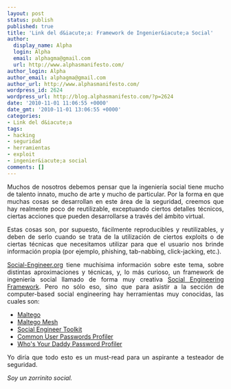 ```yaml
---
layout: post
status: publish
published: true
title: 'Link del d&iacute;a: Framework de Ingenier&iacute;a Social'
author:
  display_name: Alpha
  login: Alpha
  email: alphagma@gmail.com
  url: http://www.alphasmanifesto.com/
author_login: Alpha
author_email: alphagma@gmail.com
author_url: http://www.alphasmanifesto.com/
wordpress_id: 2624
wordpress_url: http://blog.alphasmanifesto.com/?p=2624
date: '2010-11-01 11:06:55 +0000'
date_gmt: '2010-11-01 13:06:55 +0000'
categories:
- Link del d&iacute;a
tags:
- hacking
- seguridad
- herramientas
- exploit
- ingenier&iacute;a social
comments: []
---
```

<p style="text-align: justify;">Muchos de nosotros debemos pensar que la ingenier&iacute;a social tiene mucho de talento innato, mucho de arte y mucho de particular. Por la forma en que muchas cosas se desarrollan en este &aacute;rea de la seguridad, creemos que hay realmente poco de reutilizable, exceptuando ciertos detalles t&eacute;cnicos, ciertas acciones que pueden desarrollarse a trav&eacute;s del &aacute;mbito virtual.</p>
<p style="text-align: justify;">Estas cosas son, por supuesto, f&aacute;cilmente reproducibles y reutilizables, y deben de serlo cuando se trata de la utilizaci&oacute;n de ciertos exploits o de ciertas t&eacute;cnicas que necesitamos utilizar para que el usuario nos brinde informaci&oacute;n propia (por ejemplo, phishing, tab-nabbing, click-jacking, etc.).</p>
<p style="text-align: justify;"><a href="http://www.social-engineer.org/">Social-Engineer.org</a> tiene much&iacute;sima informaci&oacute;n sobre este tema, sobre distintas aproximaciones y t&eacute;cnicas, y, lo m&aacute;s curioso, un framework de ingenier&iacute;a social llamado de forma muy creativa <a href="http://www.social-engineer.org/framework/Social_Engineering_Framework">Social Engineering Framework</a>. Pero no s&oacute;lo eso, sino que para asistir a la secci&oacute;n de computer-based social engineering hay herramientas muy conocidas, las cuales son:</p>
<ul style="text-align: justify;">
<li><a href="http://www.social-engineer.org/framework/Computer_Based_Social_Engineering_Tools:_Maltego">Maltego</a></li>
<li><a href="http://www.social-engineer.org/framework/Computer_Based_Social_Engineering_Tools:_Maltego_Mesh">Maltego Mesh</a></li>
<li><a href="http://www.social-engineer.org/framework/Computer_Based_Social_Engineering_Tools:_Social_Engineer_Toolkit_(SET)">Social Engineer Toolkit</a></li>
<li><a href="http://www.social-engineer.org/framework/Computer_Based_Social_Engineering_Tools:_Common_User_Passwords_Profiler_(CUPP)">Common User Passwords Profiler</a></li>
<li><a href="http://www.social-engineer.org/framework/Computer_Based_Social_Engineering_Tools:_Who%27s_Your_Daddy_Password_Profiler_(WYD)">Who's Your Daddy Password Profiler</a></li>
</ul>
<p style="text-align: justify;">Yo dir&iacute;a que todo esto es un must-read para un aspirante a testeador de seguridad.</p>
<p style="text-align: justify;"><em>Soy un zorrinito social.</em></p>
